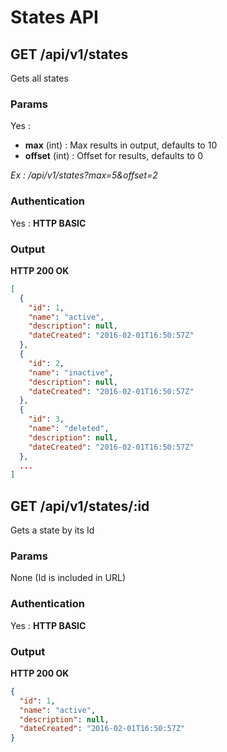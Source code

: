 # States API

<a name="index"></a>
## GET /api/v1/states
Gets all states
### Params
Yes :
 * **max** (int) : Max results in output, defaults to 10
 * **offset** (int) : Offset for results, defaults to 0

*Ex : /api/v1/states?max=5&offset=2*
### Authentication
Yes : **HTTP BASIC**
### Output
**HTTP 200 OK**
```json
[
  {
    "id": 1,
    "name": "active",
    "description": null,
    "dateCreated": "2016-02-01T16:50:57Z"
  },
  {
    "id": 2,
    "name": "inactive",
    "description": null,
    "dateCreated": "2016-02-01T16:50:57Z"
  },
  {
    "id": 3,
    "name": "deleted",
    "description": null,
    "dateCreated": "2016-02-01T16:50:57Z"
  },
  ...
]
```


<a name="show"></a>
## GET /api/v1/states/:id
Gets a state by its Id
### Params
None (Id is included in URL)
### Authentication
Yes : **HTTP BASIC**
### Output
**HTTP 200 OK**
```json
{
  "id": 1,
  "name": "active",
  "description": null,
  "dateCreated": "2016-02-01T16:50:57Z"
}
```
